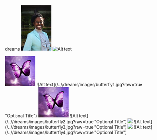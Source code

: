 dreams
<img src="images/ceo.png" width="100">
![Alt text](/../<gh-pages>/dreams/images/ceo.png?raw=true "Optional Title")

<img src="images/butterfly1.jpg" width="100">
![Alt text](/../<gh-pages>/dreams/images/butterfly1.jpg?raw=true "Optional Title")

<img src="images/butterfly2.jpg" width="100">
![Alt text](/../<gh-pages>/dreams/images/butterfly2.jpg?raw=true "Optional Title")

<img src="images/butterfly3.jpg" width="100">
![Alt text](/../<gh-pages>/dreams/images/butterfly3.jpg?raw=true "Optional Title")

<img src="images/butterfly4.jpg" width="100">
![Alt text](/../<gh-pages>/dreams/images/butterfly4.jpg?raw=true "Optional Title")


